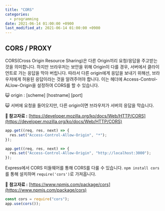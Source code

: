 ```yaml
---
title: "CORS"
categories:
  - programming
date: 2021-06-14 01:00:00 +0900
last_modified_at: 2021-06-14 01:00:00 +0900
---
```


## CORS / PROXY

CORS(Cross Origin Resource Sharing)은 다른 Origin끼리 요청/응답을 주고받는 것을 의미합니다. 하지만 브라우저는 보안을 위해 Origin이 다를 경우, 서버에서 클라이언트로 가는 응답을 막아 버립니다. 따라서 다른 origin에게 응답을 보내기 위해선, 브라우저에게 허용된 응답이라는 것을 알려주어야 합니다. 이는 헤더에 Access-Control-ALlow-Origin을 설정하여 CORS를 할 수 있습니다.

😺 origin : [scheme] [hostname] [port]

😺 서버에 요청을 들어오지만, 다른 origin이면 브라우저가 서버의 응답을 막습니다.

**📔 참고자료 :** [https://developer.mozilla.org/ko/docs/Web/HTTP/CORS](https://developer.mozilla.org/ko/docs/Web/HTTP/CORS)

```jsx
app.get((req, res, next) => {
  res.set("Access-Control-Allow-Origin", "*");
});

app.get((req, res, next) => {
  res.set("Access-Control-Allow-Origin", "http://localhost:3000");
});
```

Express에서 CORS 미들웨어를 통해 CORS를 다룰 수 있습니다. `npm install cors`를 통해 설치하며 `require('cors')`로 가져옵니다.

📔 **참고자료 :** [https://www.npmjs.com/package/cors](https://www.npmjs.com/package/cors)

```js
const cors = require("cors");
app.use(cors());
```
